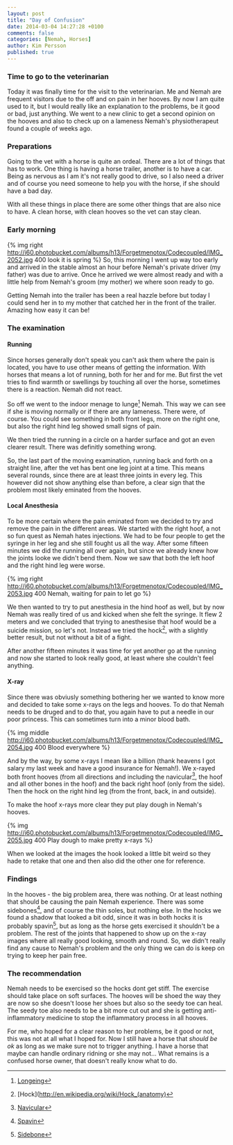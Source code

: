 ```yaml
---
layout: post
title: "Day of Confusion"
date: 2014-03-04 14:27:28 +0100
comments: false
categories: [Nemah, Horses]
author: Kim Persson
published: true
---
```


### Time to go to the veterinarian 
Today it was finally time for the visit to the veterinarian. Me and Nemah are frequent visitors due to the off and on pain in her hooves. By now I am quite used to it, but I would really like an explanation to the problems, be it good or bad, just anything. We went to a new clinic to get a second opinion on the hooves and also to check up on a lameness Nemah's physiotherapeut found a couple of weeks ago.

### Preparations
Going to the vet with a horse is quite an ordeal. There are a lot of things that has to work. One thing is having a horse trailer, another is to have a car. Being as nervous as I am it's not really good to drive, so I also need a driver and of course you need someone to help you with the horse, if she should have a bad day.

With all these things in place there are some other things that are also nice to have. A clean horse, with clean hooves so the vet can stay clean.

### Early morning
{% img right http://i60.photobucket.com/albums/h13/Forgetmenotox/Codecoupled/IMG_2052.jpg 400 look it is spring %}
So, this morning I went up way too early and arrived in the stable almost an hour before Nemah's private driver (my father) was due to arrive. Once he arrived we were almost ready and with a little help from Nemah's groom (my mother) we where soon ready to go.

Getting Nemah into the trailer has been a real hazzle before but today I could send her in to my mother that catched her in the front of the trailer. Amazing how easy it can be!

### The examination

#### Running
Since horses generally don't speak you can't ask them where the pain is located, you have to use other means of getting the information. With horses that means a lot of running, both for her and for me. But first the vet tries to find warmth or swellings by touching all over the horse, sometimes there is a reaction. Nemah did not react.

So off we went to the indoor menage to lunge[^1] Nemah. This way we can see if she is moving normally or if there are any lameness. There were, of course. You could see something in both front legs, more on the right one, but also the right hind leg showed small signs of pain.

We then tried the running in a circle on a harder surface and got an even clearer result. There was definitly something wrong.

So, the last part of the moving examination, running back and forth on a straight line, after the vet has bent one leg joint at a time. This means several rounds, since there are at least three joints in every leg. This however did not show anything else than before, a clear sign that the problem most likely eminated from the hooves. 

#### Local Anesthesia
To be more certain where the pain eminated from we decided to try and remove the pain in the different areas. We started with the right hoof, a not so fun quest as Nemah hates injections. We had to be four people to get the syringe in her leg and she still fought us all the way. After some fifteen minutes we did the running all over again, but since we already knew how the joints looke we didn't bend them. Now we saw that both the left hoof and the right hind leg were worse.
  
{% img right http://i60.photobucket.com/albums/h13/Forgetmenotox/Codecoupled/IMG_2053.jpg 400 Nemah, waiting for pain to let go %}

We then wanted to try to put anesthesia in the hind hoof as well, but by now Nemah was really tired of us and kicked when she felt the syringe. It flew 2 meters and we concluded that trying to anesthesise that hoof would be a suicide mission, so let's not. Instead we tried the hock[^2], with a slightly better result, but not without a bit of a fight.

After another fifteen minutes it was time for yet another go at the running and now she started to look really good, at least where she couldn't feel anything.

#### X-ray
Since there was obviusly something bothering her we wanted to know more and decided to take some x-rays on the legs and hooves. To do that Nemah needs to be druged and to do that, you again have to put a needle in our poor princess. This can sometimes turn into a minor blood bath. 

{% img middle http://i60.photobucket.com/albums/h13/Forgetmenotox/Codecoupled/IMG_2054.jpg 400 Blood everywhere %}

And by the way, by some x-rays I mean like a billion (thank heavens I got salary my last week and have a good insurance for Nemah!). We x-rayed both front hooves (from all directions and including the navicular[^3], the hoof and all other bones in the hoof) and the back right hoof (only from the side). Then the hock on the right hind leg (from the front, back, in and outside).
  
To make the hoof x-rays more clear they put play dough in Nemah's hooves.

{% img http://i60.photobucket.com/albums/h13/Forgetmenotox/Codecoupled/IMG_2055.jpg 400 Play dough to make pretty x-rays %}

When we looked at the images the hook looked a little bit weird so they hade to retake that one and then also did the other one for reference. 

### Findings
In the hooves - the big problem area, there was nothing. Or at least nothing that should be causing the pain Nemah experience. There was some sidebones[^4], and of course the thin soles, but nothing else. In the hocks we found a shadow that looked a bit odd, since it was in both hocks it is probably spavin[^5], but as long as the horse gets exercised it shouldn't be a problem. The rest of the joints that happened to show up on the x-ray images where all really good looking, smooth and round. So, we didn't really find any cause to Nemah's problem and the only thing we can do is keep on trying to keep her pain free. 

### The recommendation
Nemah needs to be exercised so the hocks dont get stiff. The exercise should take place on soft surfaces. The hooves will be shoed the way they are now so she doesn't loose her shoes but also so the seedy toe can heal. The seedy toe also needs to be a bit more cut out and she is getting anti-inflammatory medicine to stop the inflammatory process in all hooves.

For me, who hoped for a clear reason to her problems, be it good or not, this was not at all what I hoped for. Now I still have a horse that _should be ok_ as long as we make sure not to trigger anything. I have a horse that maybe can handle ordinary ridning or she may not... What remains is a confused horse owner, that doesn't really know what to do.


[^1]: [Longeing](http://en.wikipedia.org/wiki/Longeing)
[^2]: [Hock](http://en.wikipedia.org/wiki/Hock_(anatomy)
[^3]: [Navicular](http://en.wikipedia.org/wiki/Navicular_syndrome)
[^4]: [Spavin](http://en.wikipedia.org/wiki/Bone_spavin)
[^5]: [Sidebone](http://en.wikipedia.org/wiki/Sidebone)
